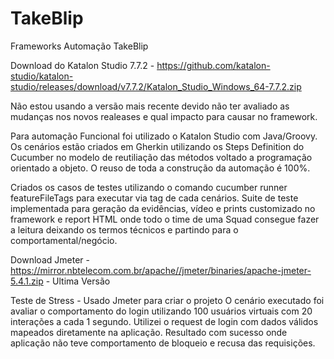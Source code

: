 # TakeBlip
Frameworks Automação TakeBlip

Download do Katalon Studio 7.7.2 - https://github.com/katalon-studio/katalon-studio/releases/download/v7.7.2/Katalon_Studio_Windows_64-7.7.2.zip

Não estou usando a versão mais recente devido não ter avaliado as mudanças nos novos realeases e qual impacto para causar no framework. 

Para automação Funcional foi utilizado o Katalon Studio com Java/Groovy.
Os cenários estão criados em Gherkin utilizando os Steps Definition do Cucumber no modelo de reutiliação das métodos voltado a programação orientado a objeto.
O reuso de toda a construção da automação é 100%.

Criados os casos de testes utilizando o comando cucumber runner featureFileTags para executar via tag de cada cenários.
Suite de teste implementada para geração da evidências, vídeo e prints customizado no framework e report HTML onde todo o time de uma Squad consegue fazer a leitura deixando os termos técnicos e partindo para o comportamental/negócio.

Download Jmeter - https://mirror.nbtelecom.com.br/apache//jmeter/binaries/apache-jmeter-5.4.1.zip - Ultima Versão

Teste de Stress - Usado Jmeter para criar o projeto 
O cenário executado foi avaliar o comportamento do login utilizando 100 usuários virtuais com 20 interações a cada 1 segundo. Utilizei o request de login com dados válidos mapeados diretamente na aplicação.
Resultado com sucesso onde aplicação não teve comportamento de bloqueio e recusa das requisições.
